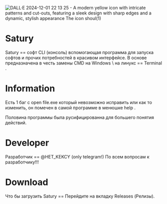 ![DALL·E 2024-12-01 22 13 25 - A modern yellow icon with intricate patterns and cut-outs, featuring a sleek design with sharp edges and a dynamic, stylish appearance  The icon shoul(1)](https://github.com/user-attachments/assets/ccccaf38-91e3-433f-bb8c-24d64aa78d50)
# Satury
Satury == софт CLI (консоль) вспомогающая программа для запуска софтов и прочих потребностей в красивом интерфейсе.
В основе предназначена в честь замены CMD на Windows \\ на линукс == Terminal .

# Information 
Есть 1 баг с open file.exe который невозможно исправить или как то изменить, он помечен в самой программе в менюшке help .

Половина программы была русифицированна для большего понятия действий.

# Developer
Разработчик == @HET_KEKCY (only telegram!)
По всем вопросам к разработчику!!!

# Download
Что бы загрузить Satury == Перейдите на вкладку Releases (Релизы).
